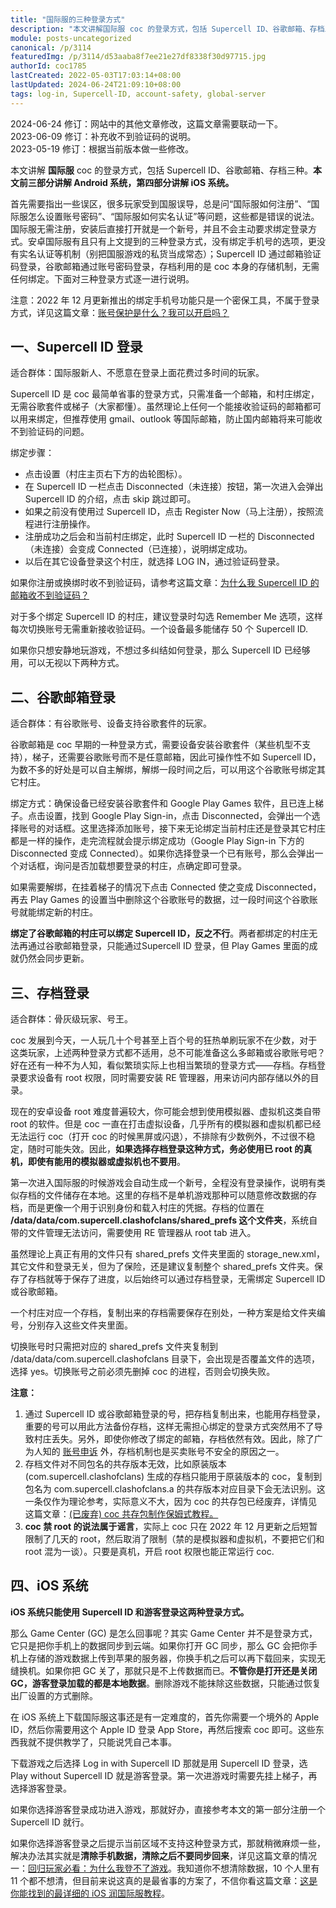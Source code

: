 ```yaml
---
title: "国际服的三种登录方式"
description: "本文讲解国际服 coc 的登录方式，包括 Supercell ID、谷歌邮箱、存档三种。本文前三部分讲解 Android 系统，第四部分讲解 iOS 系统。首先需要指出一些误区，很多玩家受到国服误导，总是问“国际服如何注册”、“国际服怎么设置账号密码”……"
module: posts-uncategorized
canonical: /p/3114
featuredImg: /p/3114/d53aaba8f7ee21e27df8338f30d97715.jpg
authorId: coc1785
lastCreated: 2022-05-03T17:03:14+08:00
lastUpdated: 2024-06-24T21:09:10+08:00
tags: log-in, Supercell-ID, account-safety, global-server
---
```


<PostHistory>
2024-06-24 修订：网站中的其他文章修改，这篇文章需要联动一下。<br>
2023-06-09 修订：补充收不到验证码的说明。<br>
2023-05-19 修订：根据当前版本做一些修改。
</PostHistory>

本文讲解 **国际服** coc 的登录方式，包括 Supercell ID、谷歌邮箱、存档三种。**本文前三部分讲解 Android 系统，第四部分讲解 iOS 系统。**

首先需要指出一些误区，很多玩家受到国服误导，总是问“国际服如何注册”、“国际服怎么设置账号密码”、“国际服如何实名认证”等问题，这些都是错误的说法。国际服无需注册，安装后直接打开就是一个新号，并且不会主动要求绑定登录方式。安卓国际服有且只有上文提到的三种登录方式，没有绑定手机号的选项，更没有实名认证等机制（别把国服游戏的私货当成常态）；Supercell ID 通过邮箱验证码登录，谷歌邮箱通过账号密码登录，存档利用的是 coc 本身的存储机制，无需任何绑定。下面对三种登录方式逐一进行说明。

注意：2022 年 12 月更新推出的绑定手机号功能只是一个密保工具，不属于登录方式，详见这篇文章：[账号保护是什么？我可以开启吗？](/p/6755)

## 一、Supercell ID 登录

适合群体：国际服新人、不愿意在登录上面花费过多时间的玩家。

Supercell ID 是 coc 最简单省事的登录方式，只需准备一个邮箱，和村庄绑定，无需谷歌套件或梯子（大家都懂）。虽然理论上任何一个能接收验证码的邮箱都可以用来绑定，但推荐使用 gmail、outlook 等国际邮箱，防止国内邮箱将来可能收不到验证码的问题。

绑定步骤：

- 点击设置（村庄主页右下方的齿轮图标）。
- 在 Supercell ID 一栏点击 Disconnected（未连接）按钮，第一次进入会弹出 Supercell ID 的介绍，点击 skip 跳过即可。
- 如果之前没有使用过 Supercell ID，点击 Register Now（马上注册），按照流程进行注册操作。
- 注册成功之后会和当前村庄绑定，此时 Supercell ID 一栏的 Disconnected（未连接）会变成 Connected（已连接），说明绑定成功。
- 以后在其它设备登录这个村庄，就选择 LOG IN，通过验证码登录。

如果你注册或换绑时收不到验证码，请参考这篇文章：[为什么我 Supercell ID 的邮箱收不到验证码？](/p/6749)

<Pic src="/p/3114/d53aaba8f7ee21e27df8338f30d97715.jpg" width="624" height="351" alt="登录 Supercell ID 的页面" />

对于多个绑定 Supercell ID 的村庄，建议登录时勾选 Remember Me 选项，这样每次切换账号无需重新接收验证码。一个设备最多能储存 50 个 Supercell ID.

如果你只想安静地玩游戏，不想过多纠结如何登录，那么 Supercell ID 已经够用，可以无视以下两种方式。

## 二、谷歌邮箱登录

适合群体：有谷歌账号、设备支持谷歌套件的玩家。

谷歌邮箱是 coc 早期的一种登录方式，需要设备安装谷歌套件（某些机型不支持），梯子，还需要谷歌账号而不是任意邮箱，因此可操作性不如 Supercell ID，为数不多的好处是可以自主解绑，解绑一段时间之后，可以用这个谷歌账号绑定其它村庄。

绑定方式：确保设备已经安装谷歌套件和 Google Play Games 软件，且已连上梯子。点击设置，找到 Google Play Sign-in，点击 Disconnected，会弹出一个选择账号的对话框。这里选择添加账号，接下来无论绑定当前村庄还是登录其它村庄都是一样的操作，走完流程就会提示绑定成功（Google Play Sign-in 下方的 Disconnected 变成 Connected）。如果你选择登录一个已有账号，那么会弹出一个对话框，询问是否加载想要登录的村庄，点确定即可登录。

<Pic src="/p/3114/2f6a01e0a081603377c4d21162d5b083.jpg" width="780" height="503" alt="添加其他谷歌账号的页面" maxWidth="500px" />
<Pic src="/p/3114/8b333792e966276957ccc09de93cbea1.jpg" width="632" height="1080" alt="登录谷歌账号的页面" maxWidth="316px" />
<Pic src="/p/3114/bf14e96a8f9647b8b8c8dfbd9620f844.jpg" width="780" height="570" alt="游戏内绑定谷歌账号的页面" maxWidth="600px" />

如果需要解绑，在挂着梯子的情况下点击 Connected 使之变成 Disconnected，再去 Play Games 的设置当中删除这个谷歌账号的数据，过一段时间这个谷歌账号就能绑定新的村庄。

**绑定了谷歌邮箱的村庄可以绑定 Supercell ID，反之不行**。两者都绑定的村庄无法再通过谷歌邮箱登录，只能通过Supercell ID 登录，但 Play Games 里面的成就仍然会同步更新。

## 三、存档登录

适合群体：骨灰级玩家、号王。

coc 发展到今天，一人玩几十个号甚至上百个号的狂热单刷玩家不在少数，对于这类玩家，上述两种登录方式都不适用，总不可能准备这么多邮箱或谷歌账号吧？好在还有一种不为人知，看似繁琐实际上也相当繁琐的登录方式——存档。存档登录要求设备有 root 权限，同时需要安装 RE 管理器，用来访问内部存储以外的目录。

现在的安卓设备 root 难度普遍较大，你可能会想到使用模拟器、虚拟机这类自带 root 的软件。但是 coc 一直在打击虚拟设备，几乎所有的模拟器和虚拟机都已经无法运行 coc（打开 coc 的时候黑屏或闪退），不排除有少数例外，不过很不稳定，随时可能失效。因此，**如果选择存档登录这种方式，务必使用已 root 的真机，即使有能用的模拟器或虚拟机也不要用**。

第一次进入国际服的时候游戏会自动生成一个新号，全程没有登录操作，说明有类似存档的文件储存在本地。这里的存档不是单机游戏那种可以随意修改数据的存档，而是更像一个用于识别身份和载入村庄的凭据。存档的位置在 **/data/data/com.supercell.clashofclans/shared_prefs 这个文件夹**，系统自带的文件管理无法访问，需要使用 RE 管理器从 root tab 进入。

<Pic src="/p/3114/85c4e0885c85094d2163f3906af30a37.jpg" width="689" height="1080" alt="存档文件进入入口" maxWidth="400px" />

虽然理论上真正有用的文件只有 shared_prefs 文件夹里面的 storage_new.xml，其它文件和登录无关，但为了保险，还是建议复制整个 shared_prefs 文件夹。保存了存档就等于保存了进度，以后始终可以通过存档登录，无需绑定 Supercell ID 或谷歌邮箱。

一个村庄对应一个存档，复制出来的存档需要保存在别处，一种方案是给文件夹编号，分别存入这些文件夹里面。

<Pic src="/p/3114/79e2289962fdf9cd588215c3f27747ff.jpg" width="689" height="1080" alt="存档文件列表" maxWidth="400px" />

切换账号时只需把对应的 shared_prefs 文件夹复制到 /data/data/com.supercell.clashofclans 目录下，会出现是否覆盖文件的选项，选择 yes。切换账号之前必须先删掉 coc 的进程，否则会切换失败。

<Pic src="/p/3114/1abd91d82568f3ac5419bda7dd71546d.jpg" width="689" height="1080" alt="再弹窗中选择 yes" maxWidth="400px" />

**注意：**

1. 通过 Supercell ID 或谷歌邮箱登录的号，把存档复制出来，也能用存档登录，重要的号可以用此方法备份存档，这样无需担心绑定的登录方式突然用不了导致村庄丢失。另外，即使你修改了绑定的邮箱，存档依然有效。因此，除了广为人知的 [账号申诉](/p/6605) 外，存档机制也是买卖账号不安全的原因之一。
2. 存档文件对不同包名的共存版本无效，比如原装版本 (com.supercell.clashofclans) 生成的存档只能用于原装版本的 coc，复制到包名为 com.supercell.clashofclans.a 的共存版本对应目录下会无法识别。这一条仅作为理论参考，实际意义不大，因为 coc 的共存包已经废弃，详情见这篇文章：[(已废弃) coc 共存包制作保姆式教程。](/p/4801)
3. **coc 禁 root 的说法属于谣言**，实际上 coc 只在 2022 年 12 月更新之后短暂限制了几天的 root，然后取消了限制（禁的是模拟器和虚拟机，不要把它们和 root 混为一谈）。只要是真机，开启 root 权限也能正常运行 coc.

## 四、iOS 系统

**iOS 系统只能使用 Supercell ID 和游客登录这两种登录方式。**

那么 Game Center (GC) 是怎么回事呢？其实 Game Center 并不是登录方式，它只是把你手机上的数据同步到云端。如果你打开 GC 同步，那么 GC 会把你手机上存储的游戏数据上传到苹果的服务器，你换手机之后可以再下载回来，实现无缝换机。如果你把 GC 关了，那就只是不上传数据而已。**不管你是打开还是关闭 GC，游客登录加载的都是本地数据**。删除游戏不能抹除这些数据，只能通过恢复出厂设置的方式删除。

在 iOS 系统上下载国际服这事还是有一定难度的，首先你需要一个境外的 Apple ID，然后你需要用这个 Apple ID 登录 App Store，再然后搜索 coc 即可。这些东西我就不提供教学了，只能说凭自己本事。

下载游戏之后选择 Log in with Supercell ID 那就是用 Supercell ID 登录，选 Play without Supercell ID 就是游客登录。第一次进游戏时需要先挂上梯子，再选择游客登录。

<Pic src="/p/3114/a5424eaebd39fe6ff14af9b124276534.jpg" width="836" height="386" alt="" />

如果你选择游客登录成功进入游戏，那就好办，直接参考本文的第一部分注册一个 Supercell ID 就行。

如果你选择游客登录之后提示当前区域不支持这种登录方式，那就稍微麻烦一些，解决办法其实就是**清除手机数据，清除之后不要同步回来**，详见这篇文章的情况一：[回归玩家必看：为什么我登不了游戏](/p/4511)。我知道你不想清除数据，10 个人里有 11 个都不想清，但目前来说这真的是最省事的方案了，不信你看这篇文章：[这是你能找到的最详细的 iOS 润国际服教程](/p/4604)。